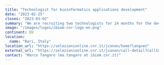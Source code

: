 ```yaml
---
title: "Technologist for bioinformatics applications development"
date: "2023-02-25"
closes: "2023-03-02"
summary: "We are recruiting two technologists for 24 months for the development of Galaxy based services."
image: "/images/logos/ibiom-cnr-logo-en.png"
continent: EU
location:
  name: "Bari, Italy"
location_url: "https://selezionionline.cnr.it/jconon/home?lang=en"
external_url: "https://selezionionline.cnr.it/jconon/call-detail?callId=8a992a9e-0621-4e76-9e46-77ceb7cd8340"
contact: "Marco Tangaro (ma.tangaro at ibiom.cnr.it)"
---
```

